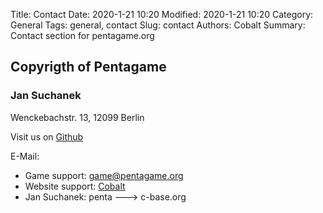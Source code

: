 Title: Contact
Date: 2020-1-21 10:20
Modified: 2020-1-21 10:20
Category: General
Tags: general, contact
Slug: contact
Authors: Cobalt
Summary: Contact section for pentagame.org

## Copyrigth of Pentagame
### Jan Suchanek

Wenckebachstr. 13, 12099 Berlin


Visit us on [Github](https://github.com/penta-game)

E-Mail:

- Game support: [game@pentagame.org](mailto:game@pentagame.org)
- Website support: [Cobalt](mailto:chaosthe0rie@protonmail.com)
- Jan Suchanek: penta ---> c-base.org
